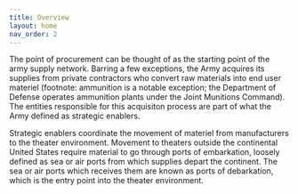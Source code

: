 ```yaml
---
title: Overview
layout: home
nav_order: 2
---
```


The point of procurement can be thought of as the starting point of the army supply network. Barring a few exceptions, the Army acquires its supplies from private contractors who convert raw materials into end user materiel (footnote: ammunition is a notable exception; the Department of Defense operates ammunition plants under the Joint Munitions Command). The entities responsible for this acquisiton process are part of what the Army defined as strategic enablers.

Strategic enablers coordinate the movement of materiel from manufacturers to the theater environment. Movement to theaters outside the continental United States require material to go through ports of embarkation, loosely defined as sea or air ports from which supplies depart the continent. The sea or air ports which receives them are known as ports of debarkation, which is the entry point into the theater environment.  

